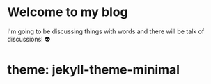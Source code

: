 
# Welcome to my blog

I'm going to be discussing things with words 
and there will be talk of discussions! :alien:

# theme: jekyll-theme-minimal
